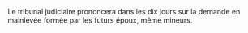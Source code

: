 Le tribunal judiciaire prononcera dans les dix jours sur la demande en mainlevée formée par les futurs époux, même mineurs.

